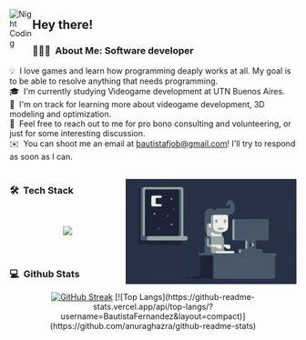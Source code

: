 <img alt="Night Coding" src="./assets/Hand%20Wave.gif" width='40' align="left"/><h2>Hey there!</h2>

### 👨🏻‍💻 &nbsp;About Me: Software developer

💡 &nbsp;I love games and learn how programming deaply works at all. My goal is to be able to resolve anything that needs programming.\
🎓 &nbsp;I'm currently studying Videogame development at UTN Buenos Aires.\
🌱 &nbsp;I'm on track for learning more about videogame development, 3D modeling and optimization.\
💬 &nbsp;Feel free to reach out to me for pro bono consulting and volunteering, or just for some interesting discussion.\
✉️ &nbsp;You can shoot me an email at bautistafjob@gmail.com! I'll try to respond as soon as I can.\
<br/>


<img alt="Night Coding" src="https://raw.githubusercontent.com/AVS1508/AVS1508/master/assets/Night-Coding.gif" align="right"/>

### 🛠 &nbsp;Tech Stack
<br/>
<p align="center">
  <a href="https://skillicons.dev">
    <img src="https://skillicons.dev/icons?i=c,cs,cpp,py,visualstudio,unreal,unity,ps,pr,blender&perline=5" (https://skillicons.dev) />
  </a>
</p>
<br/>

### 💻 &nbsp;Github Stats
<p align="center"> <a href="https://git.io/streak-stats"><img src="http://github-readme-streak-stats.herokuapp.com?user=BautistaFernandez&theme=highcontrast&border_radius=20&card_width=400" alt="GitHub Streak" /></a> 
[![Top Langs](https://github-readme-stats.vercel.app/api/top-langs/?username=BautistaFernandez&layout=compact)](https://github.com/anuraghazra/github-readme-stats)

